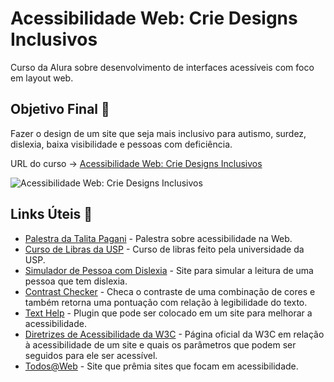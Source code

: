 # Acessibilidade Web: Crie Designs Inclusivos

Curso da Alura sobre desenvolvimento de interfaces acessíveis com foco em layout web.

## Objetivo Final &#x1F3AF;

Fazer o design de um site que seja mais inclusivo para autismo, surdez, dislexia, baixa visibilidade e pessoas com deficiência.

URL do curso -> [Acessibilidade Web: Crie Designs Inclusivos](https://cursos.alura.com.br/course/acessibilidade-web-design-inclusivos)

![Acessibilidade Web: Crie Designs Inclusivos](https://www.alura.com.br/assets/api/share/curso-acessibilidade-web-design-inclusivos.png)

## Links Úteis &#x1F517;
* [Palestra da Talita Pagani](https://www.youtube.com/watch?v=4URTZHk6tz0) - Palestra sobre acessibilidade na Web.
* [Curso de Libras da USP](https://eaulas.usp.br/portal/video.action?idItem=6540) - Curso de libras feito pela universidade da USP.
* [Simulador de Pessoa com Dislexia](http://data.qz.com/2016/dyslexia/) - Site para simular a leitura de uma pessoa que tem dislexia.
* [Contrast Checker](https://contrastchecker.com/) - Checa o contraste de uma combinação de cores e também retorna uma pontuação com relação à legibilidade do texto.
* [Text Help](https://www.texthelp.com/en-gb/products/reachdeck/browsealoud-is-now-the-reachdeck-toolbar/) - Plugin que pode ser colocado em um site para melhorar a acessibilidade.
* [Diretrizes de Acessibilidade da W3C](https://www.w3.org/Translations/WCAG20-pt-PT/) - Página oficial da W3C em relação à acessibilidade de um site e quais os parâmetros que podem ser seguidos para ele ser acessível.
* [Todos@Web](http://premio.ceweb.br/) - Site que prêmia sites que focam em acessibilidade.
